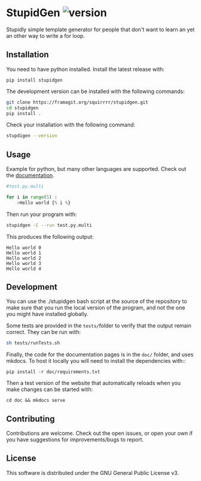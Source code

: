 StupidGen ![version](https://framagit.org/squirrrr/stupidgen/-/badges/release.svg)
=========

Stupidly simple template generator for people that don't want to learn an yet an other way to write a for loop.

Installation 
----

You need to have python installed. Install the latest release with: 
```
pip install stupidgen
```

The development version can be installed with the following commands:

```bash
git clone https://framagit.org/squirrrr/stupidgen.git
cd stupidgen 
pip install .
```

Check your installation with the following command:
```bash 
stupdigen --version
```

Usage 
----

Example for python, but many other languages are supported. Check out the [documentation](http://stupidgen-1b56ce.frama.io/).

```python
#test.py.multi

for i in range(5) : 
	>Hello world {% i %}
```

Then run your program with:

```bash
stupidgen -C --run test.py.multi
```

This produces the following output:

```text
Hello world 0
Hello world 1
Hello world 2
Hello world 3
Hello world 4
```

Development 
---

You can use the ./stupidgen bash script at the source of the repository to make sure that you run the local version of the program, and not the one you might have installed globally.

Some tests are provided in the `tests/`folder to verify that the output remain correct. They can be run with:

```bash
sh tests/runTests.sh
```

Finally, the code for the documentation pages is in the `doc/` folder, and uses mkdocs. To host it locally you will need to install the dependencies with:: 
```
pip install -r doc/requirements.txt 
```
Then a test version of the website that automatically reloads when you make changes can be started with:
```
cd doc && mkdocs serve
```

Contributing
---
Contributions are welcome. Check out the open issues, or open your own if you have suggestions for improvements/bugs to report.

License
----
This software is distributed under the GNU General Public License v3.
